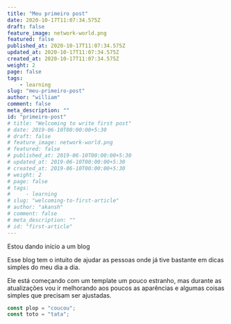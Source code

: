 ```yaml
---
title: "Meu primeiro post"
date: 2020-10-17T11:07:34.575Z
draft: false
feature_image: network-world.png
featured: false
published_at: 2020-10-17T11:07:34.575Z
updated_at: 2020-10-17T11:07:34.575Z
created_at: 2020-10-17T11:07:34.575Z
weight: 2
page: false
tags:
    - learning
slug: "meu-primeiro-post"
author: "william"
comment: false
meta_description: ""
id: "primeiro-post"
# title: "Welcoming to write first post"
# date: 2019-06-10T00:00:00+5:30
# draft: false
# feature_image: network-world.png
# featured: false
# published_at: 2019-06-10T00:00:00+5:30
# updated_at: 2019-06-10T00:00:00+5:30
# created_at: 2019-06-10T00:00:00+5:30
# weight: 2
# page: false
# tags:
#     - learning
# slug: "welcoming-to-first-article"
# author: "akansh"
# comment: false
# meta_description: ""
# id: "first-article"
---
```


Estou dando início a um blog

Esse blog tem o intuito de ajudar as pessoas onde já tive bastante em dicas simples do meu dia a dia.

Ele está começando com um template um pouco estranho, mas durante as atualizações vou ir melhorando aos poucos as aparências e algumas coisas simples que precisam ser ajustadas.

```javascript
const plop = "coucou";
const toto = "tata";
```
